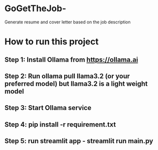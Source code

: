 # GoGetTheJob-
Generate resume and cover letter based on the job description 
# How to run this project
## Step 1: Install Ollama from https://ollama.ai
## Step 2: Run ollama pull llama3.2 (or your preferred model) but llama3.2 is a light weight model
## Step 3: Start Ollama service
## Step 4: pip install -r requirement.txt
## Step 5: run streamlit app - streamlit run main.py

